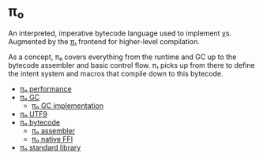 # π₀
An interpreted, imperative bytecode language used to implement [γ](gamma.md)s. Augmented by the [π₁](pi1.md) frontend for higher-level compilation.

As a concept, π₀ covers everything from the runtime and GC up to the bytecode assembler and basic control flow. π₁ picks up from there to define the intent system and macros that compile down to this bytecode.

+ [π₀ performance](pi0-performance.md)
+ [π₀ GC](pi0-gc.md)
  + [π₀ GC implementation](pi0-gc-impl.md)
+ [π₀ UTF9](pi0-utf9.md)
+ [π₀ bytecode](pi0-bytecode.md)
  + [π₀ assembler](pi0-asm.md)
  + [π₀ native FFI](pi0-native-ffi.md)
+ [π₀ standard library](pi0-stdlib.md)

